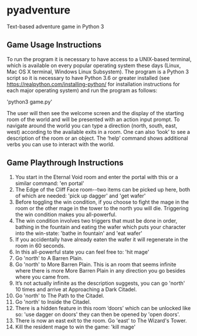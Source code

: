 # pyadventure
Text-based adventure game in Python 3

## Game Usage Instructions

To run the program it is necessary to have access to a UNIX-based terminal, which is available on every popular operating system these days (Linux, Mac OS X terminal, Windows Linux Subsystem). The program is a Python 3 script so it is necessary to have Python 3.6 or greater installed (see https://realpython.com/installing-python/ for installation instructions for each major operating system) and run the program as follows:

'python3 game.py'

The user will then see the welcome screen and the display of the starting room of the world and will be presented with an action input prompt. To navigate around the world you can type a direction (north, south, east, west) according to the available exits in a room. One can also ‘look’ to see a description of the room or an object. The ‘help’ command shows additional verbs you can use to interact with the world. 

## Game Playthrough Instructions

1. You start in the Eternal Void room and enter the portal with this or a similar command: 'en portal'
2. The Edge of the Cliff Face room--two items can be picked up here, both of which are needed: 'pick up dagger' and 'get wafer'
3. Before toggling the win condition, if you choose to fight the mage in the room or the other mage in the tower to the north you will die. Triggering the win condition makes you all-powerful.
4. The win condition involves two triggers that must be done in order, bathing in the fountain and eating the wafer which puts your character into the win-state: 'bathe in fountain' and 'eat wafer'
5. If you accidentally have already eaten the wafer it will regenerate in the room in 60 seconds.
6. In this all-powerful state you can feel free to: 'hit mage'
7. Go 'north' to A Barren Plain.
8. Go 'north' to More Barren Plain. This is an room that seems infinite where there is more More Barren Plain in any direction you go besides where you came from.
9. It’s not actually infinite as the description suggests, you can go 'north' 10 times and arrive at Approaching a Dark Citadel.
10. Go 'north' to The Path to the Citadel.
11. Go 'north' to Inside the Citadel.
12. There is a hidden feature in this room ‘doors’ which can be unlocked like so: 'use dagger on doors' they can then be opened by 'open doors'.
13. There is now an east exit to the room. Go 'east' to The Wizard's Tower.
14. Kill the resident mage to win the game: 'kill mage'
